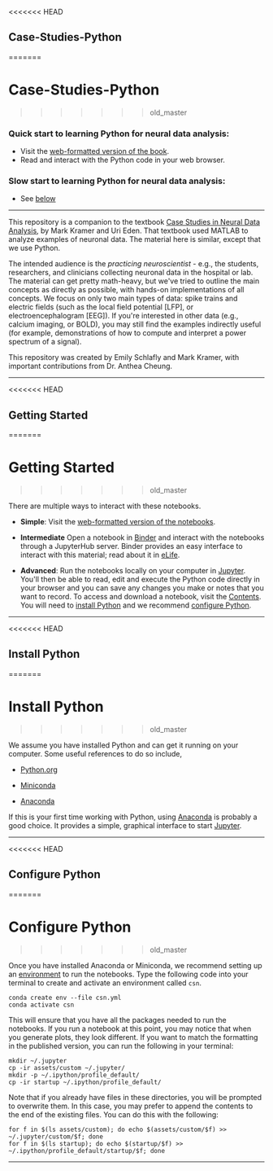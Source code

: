 <<<<<<< HEAD
## Case-Studies-Python
=======
# Case-Studies-Python
>>>>>>> old_master

### Quick start to learning Python for neural data analysis:

- Visit the [web-formatted version of the book](https://mark-kramer.github.io/Case-Studies-Python/intro.html).
- Read and interact with the Python code in your web browser.

### Slow start to learning Python for neural data analysis:

- See [below](#started)

----
This repository is a companion to the textbook [Case Studies in Neural Data Analysis](https://mitpress.mit.edu/books/case-studies-neural-data-analysis), by Mark Kramer and Uri Eden. That textbook used MATLAB to analyze examples of neuronal data. The material here is  similar, except that we use Python.

The intended audience is the *practicing neuroscientist* - e.g., the students, researchers, and clinicians collecting neuronal data in the hospital or lab.  The material can get pretty math-heavy, but we've tried to outline the main concepts as directly as possible, with hands-on implementations of all concepts.  We focus on only two main types of data: spike trains and electric fields (such as the local field potential [LFP], or electroencephalogram [EEG]).  If you're interested in other data (e.g., calcium imaging, or BOLD), you may still find the examples indirectly useful (for example, demonstrations of how to compute and interpret a power spectrum of a signal).

This repository was created by Emily Schlafly and Mark Kramer, with important contributions from Dr. Anthea Cheung.

---

<<<<<<< HEAD
## Getting Started[](#started)
=======
# Getting Started[](#started)
>>>>>>> old_master

There are multiple ways to interact with these notebooks.

- **Simple**: Visit the [web-formatted version of the notebooks](https://mark-kramer.github.io/Case-Studies-Python/intro.html).

- **Intermediate**  Open a notebook in <a href="https://mybinder.org/v2/gh/Mark-Kramer/Case-Studies-Python.git/master?filepath=content">Binder</a> and interact with the notebooks through a JupyterHub server. Binder provides an easy interface to interact with this material; read about it in [eLife](https://elifesciences.org/labs/a7d53a88/toward-publishing-reproducible-computation-with-binder).

- **Advanced**: Run the notebooks locally on your computer in <a href="https://jupyter.org/">Jupyter</a>. You'll then be able to read, edit and execute the Python code directly in your browser and you can save any changes you make or notes that you want to record. To access and download a notebook, visit the [Contents](#contents). You will need to [install Python](#install-python) and we recommend [configure Python](#configure-python).

---

<<<<<<< HEAD
## Install Python
=======
# Install Python
>>>>>>> old_master

We assume you have installed Python and can get it running on your computer.  Some useful references to do so include,

- [Python.org](https://www.python.org/)

- [Miniconda](https://docs.conda.io/en/latest/miniconda.html)

- [Anaconda](https://www.anaconda.com/products/individual)

If this is your first time working with Python, using [Anaconda](https://www.anaconda.com/products/individual) is probably a good choice. It provides a simple, graphical interface to start [Jupyter](https://jupyter.org/).

--- 

<<<<<<< HEAD
## Configure Python
=======
# Configure Python
>>>>>>> old_master

Once you have installed Anaconda or Miniconda, we recommend setting up an [environment](https://docs.conda.io/projects/conda/en/latest/user-guide/concepts/environments.html) to run the notebooks. Type the following code into your terminal to create and activate an environment called `csn`. 

```
conda create env --file csn.yml
conda activate csn
```

This will ensure that you have all the packages needed to run the notebooks. If you run a notebook at this point, you may notice that when you generate plots, they look different. If you want to match the formatting in the published version, you can run the following in your terminal:

```
mkdir ~/.jupyter
cp -ir assets/custom ~/.jupyter/
mkdir -p ~/.ipython/profile_default/
cp -ir startup ~/.ipython/profile_default/
```

Note that if you already have files in these directories, you will be prompted to overwrite them. In this case, you may prefer to append the contents to the end of the existing files. You can do this with the following:

```
for f in $(ls assets/custom); do echo $(assets/custom/$f) >> ~/.jupyter/custom/$f; done
for f in $(ls startup); do echo $(startup/$f) >> ~/.ipython/profile_default/startup/$f; done
```

---

